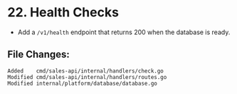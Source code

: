 # 22. Health Checks

- Add a `/v1/health` endpoint that returns 200 when the database is ready.


## File Changes:

```
Added    cmd/sales-api/internal/handlers/check.go
Modified cmd/sales-api/internal/handlers/routes.go
Modified internal/platform/database/database.go
```